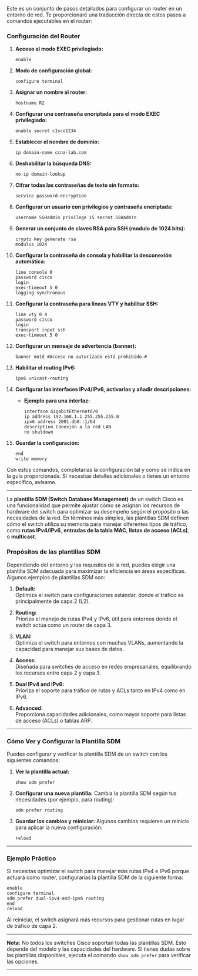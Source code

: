 Este es un conjunto de pasos detallados para configurar un router en un entorno de red. Te proporcionaré una traducción directa de estos pasos a comandos ejecutables en el router:

### Configuración del Router

1. **Acceso al modo EXEC privilegiado:**
    
    ```plaintext
    enable
    ```
    
2. **Modo de configuración global:**
    
    ```plaintext
    configure terminal
    ```
    
3. **Asignar un nombre al router:**
    
    ```plaintext
    hostname R2
    ```
    
4. **Configurar una contraseña encriptada para el modo EXEC privilegiado:**
    
    ```plaintext
    enable secret c1sco1234
    ```
    
5. **Establecer el nombre de dominio:**
    
    ```plaintext
    ip domain-name ccna-lab.com
    ```
    
6. **Deshabilitar la búsqueda DNS:**
    
    ```plaintext
    no ip domain-lookup
    ```
    
7. **Cifrar todas las contraseñas de texto sin formato:**
    
    ```plaintext
    service password-encryption
    ```
    
8. **Configurar un usuario con privilegios y contraseña encriptada:**
    
    ```plaintext
    username SSHadmin privilege 15 secret 55Hadm!n
    ```
    
9. **Generar un conjunto de claves RSA para SSH (modulo de 1024 bits):**
    
    ```plaintext
    crypto key generate rsa
    modulus 1024
    ```
    
10. **Configurar la contraseña de consola y habilitar la desconexión automática:**
    
    ```plaintext
    line console 0
    password cisco
    login
    exec-timeout 5 0
    logging synchronous
    ```
    
11. **Configurar la contraseña para líneas VTY y habilitar SSH:**
    
    ```plaintext
    line vty 0 4
    password cisco
    login
    transport input ssh
    exec-timeout 5 0
    ```
    
12. **Configurar un mensaje de advertencia (banner):**
    
    ```plaintext
    banner motd #Acceso no autorizado está prohibido.#
    ```
    
13. **Habilitar el routing IPv6:**
    
    ```plaintext
    ipv6 unicast-routing
    ```
    
14. **Configurar las interfaces IPv4/IPv6, activarlas y añadir descripciones:**
    
    - **Ejemplo para una interfaz:**
        
        ```plaintext
        interface GigabitEthernet0/0
        ip address 192.168.1.1 255.255.255.0
        ipv6 address 2001:db8::1/64
        description Conexión a la red LAN
        no shutdown
        ```
        
15. **Guardar la configuración:**
    
    ```plaintext
    end
    write memory
    ```
    

Con estos comandos, completarías la configuración tal y como se indica en la guía proporcionada. Si necesitas detalles adicionales o tienes un entorno específico, avísame.


---

La **plantilla SDM (Switch Database Management)** de un switch Cisco es una funcionalidad que permite ajustar cómo se asignan los recursos de hardware del switch para optimizar su desempeño según el propósito o las necesidades de la red. En términos más simples, las plantillas SDM definen cómo el switch utiliza su memoria para manejar diferentes tipos de tráfico, como **rutas IPv4/IPv6**, **entradas de la tabla MAC**, **listas de acceso (ACLs)**, o **multicast**.

### Propósitos de las plantillas SDM

Dependiendo del entorno y los requisitos de la red, puedes elegir una plantilla SDM adecuada para maximizar la eficiencia en áreas específicas. Algunos ejemplos de plantillas SDM son:

1. **Default:**  
    Optimiza el switch para configuraciones estándar, donde el tráfico es principalmente de capa 2 (L2).
    
2. **Routing:**  
    Prioriza el manejo de rutas IPv4 y IPv6, útil para entornos donde el switch actúa como un router de capa 3.
    
3. **VLAN:**  
    Optimiza el switch para entornos con muchas VLANs, aumentando la capacidad para manejar sus bases de datos.
    
4. **Access:**  
    Diseñada para switches de acceso en redes empresariales, equilibrando los recursos entre capa 2 y capa 3.
    
5. **Dual IPv4 and IPv6:**  
    Prioriza el soporte para tráfico de rutas y ACLs tanto en IPv4 como en IPv6.
    
6. **Advanced:**  
    Proporciona capacidades adicionales, como mayor soporte para listas de acceso (ACLs) o tablas ARP.
    

---

### Cómo Ver y Configurar la Plantilla SDM

Puedes configurar y verificar la plantilla SDM de un switch con los siguientes comandos:

1. **Ver la plantilla actual:**
    
    ```plaintext
    show sdm prefer
    ```
    
2. **Configurar una nueva plantilla:** Cambia la plantilla SDM según tus necesidades (por ejemplo, para routing):
    
    ```plaintext
    sdm prefer routing
    ```
    
3. **Guardar los cambios y reiniciar:** Algunos cambios requieren un reinicio para aplicar la nueva configuración:
    
    ```plaintext
    reload
    ```
    

---

### Ejemplo Práctico

Si necesitas optimizar el switch para manejar más rutas IPv4 e IPv6 porque actuará como router, configurarías la plantilla SDM de la siguiente forma:

```plaintext
enable
configure terminal
sdm prefer dual-ipv4-and-ipv6 routing
end
reload
```

Al reiniciar, el switch asignará más recursos para gestionar rutas en lugar de tráfico de capa 2.

---

**Nota:** No todos los switches Cisco soportan todas las plantillas SDM. Esto depende del modelo y las capacidades del hardware. Si tienes dudas sobre las plantillas disponibles, ejecuta el comando `show sdm prefer` para verificar las opciones.


---


